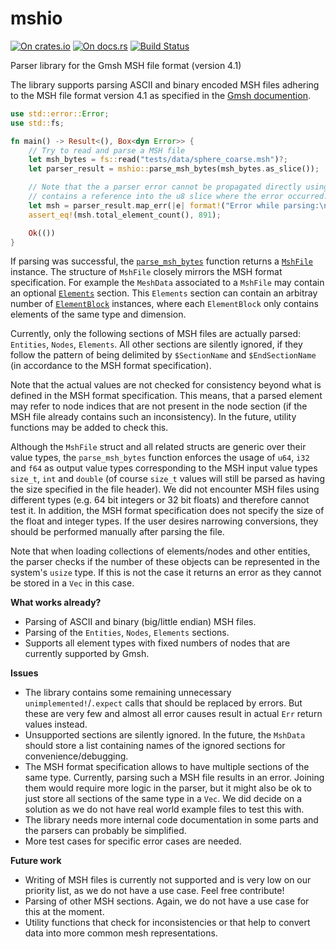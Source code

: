 # mshio

[![On crates.io](https://img.shields.io/crates/v/mshio)](https://crates.io/crates/mshio)
[![On docs.rs](https://docs.rs/mshio/badge.svg)](https://docs.rs/mshio/)
[![Build Status](https://github.com/w1th0utnam3/mshio/workflows/CI/badge.svg)](https://github.com/w1th0utnam3/mshio/actions)

Parser library for the Gmsh MSH file format (version 4.1)

The library supports parsing ASCII and binary encoded MSH files adhering to the MSH file format
version 4.1 as specified in the [Gmsh documention](http://gmsh.info/doc/texinfo/gmsh.html#MSH-file-format).

```rust
use std::error::Error;
use std::fs;

fn main() -> Result<(), Box<dyn Error>> {
    // Try to read and parse a MSH file
    let msh_bytes = fs::read("tests/data/sphere_coarse.msh")?;
    let parser_result = mshio::parse_msh_bytes(msh_bytes.as_slice());

    // Note that the a parser error cannot be propagated directly using the ?-operator, as it
    // contains a reference into the u8 slice where the error occurred.
    let msh = parser_result.map_err(|e| format!("Error while parsing:\n{}", e))?;
    assert_eq!(msh.total_element_count(), 891);

    Ok(())
}
```

If parsing was successful, the [`parse_msh_bytes`](https://docs.rs/mshio/latest/mshio/fn.parse_msh_bytes.html) function returns a
[`MshFile`](https://docs.rs/mshio/latest/mshio/mshfile/struct.MshFile.html) instance. The structure of `MshFile` closely mirrors
the MSH format specification. For example the `MeshData` associated to a `MshFile` may contain an
optional [`Elements`](https://docs.rs/mshio/latest/mshio/mshfile/struct.Elements.html) section. This `Elements` section can contain
an arbitray number of [`ElementBlock`](https://docs.rs/mshio/latest/mshio/mshfile/struct.ElementBlock.html) instances, where each
`ElementBlock` only contains elements of the same type and dimension.

Currently, only the following sections of MSH files are actually parsed: `Entities`, `Nodes`,
`Elements`. All other sections are silently ignored, if they follow the pattern of being
delimited by `$SectionName` and `$EndSectionName` (in accordance to the MSH format specification).

Note that the actual values are not checked for consistency beyond what is defined in the MSH format specification.
This means, that a parsed element may refer to node indices that are not present in the node section (if the MSH file already contains
such an inconsistency). In the future, utility functions may be added to check this.

Although the `MshFile` struct and all related structs are generic over their value types,
the `parse_msh_bytes` function enforces the usage of `u64`, `i32` and `f64` as output value types 
corresponding to the MSH input value types `size_t`, `int` and `double`
(of course `size_t` values will still be parsed as having the size specified in the file header).
We did not encounter MSH files using different types (e.g. 64 bit integers or 32 bit floats) and therefore cannot test it. 
In addition, the MSH format specification does not specify the size of the float and integer types.
If the user desires narrowing conversions, they should be performed manually after parsing the file.

Note that when loading collections of elements/nodes and other entities, the parser checks if
the number of these objects can be represented in the system's `usize` type. If this is not the
case it returns an error as they cannot be stored in a `Vec` in this case.

**What works already?**
 - Parsing of ASCII and binary (big/little endian) MSH files.
 - Parsing of the `Entities`, `Nodes`, `Elements` sections.
 - Supports all element types with fixed numbers of nodes that are currently supported by Gmsh.

**Issues**
 - The library contains some remaining unnecessary `unimplemented!`/`.expect` calls that should be replaced by errors.
   But these are very few and almost all error causes result in actual `Err` return values instead.
 - Unsupported sections are silently ignored. In the future, the `MshData` should store a list containing names of the ignored sections for convenience/debugging.
 - The MSH format specification allows to have multiple sections of the same type. Currently, parsing such a MSH file results in an error. 
   Joining them would require more logic in the parser, but it might also be ok to just store all sections of the same type in a `Vec`.
   We did decide on a solution as we do not have real world example files to test this with.
 - The library needs more internal code documentation in some parts and the parsers can probably be simplified.
 - More test cases for specific error cases are needed.

**Future work**
 - Writing of MSH files is currently not supported and is very low on our priority list, as we do not have a use case. Feel free contribute!
 - Parsing of other MSH sections. Again, we do not have a use case for this at the moment.
 - Utility functions that check for inconsistencies or that help to convert data into more common mesh representations.
